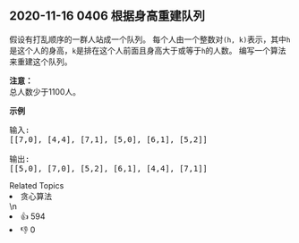 ## 2020-11-16  0406 根据身高重建队列


<p>假设有打乱顺序的一群人站成一个队列。 每个人由一个整数对<code>(h, k)</code>表示，其中<code>h</code>是这个人的身高，<code>k</code>是排在这个人前面且身高大于或等于<code>h</code>的人数。 编写一个算法来重建这个队列。</p>

<p><strong>注意：</strong><br />
总人数少于1100人。</p>

<p><strong>示例</strong></p>

<pre>
输入:
[[7,0], [4,4], [7,1], [5,0], [6,1], [5,2]]

输出:
[[5,0], [7,0], [5,2], [6,1], [4,4], [7,1]]
</pre>
<div><div>Related Topics</div><div><li>贪心算法</li></div></div>\n<div><li>👍 594</li><li>👎 0</li></div>
